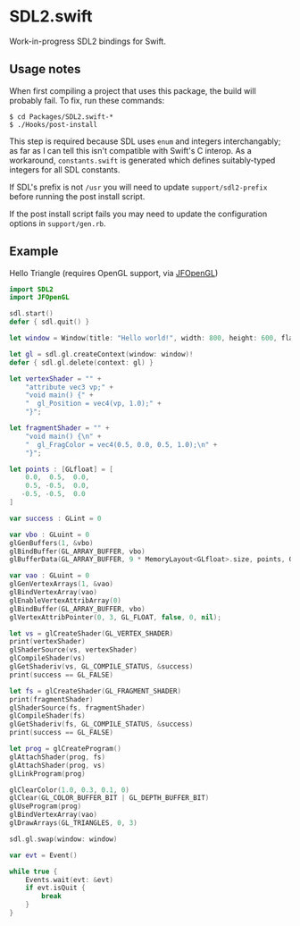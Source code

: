 # SDL2.swift

Work-in-progress SDL2 bindings for Swift.

## Usage notes

When first compiling a project that uses this package, the build will probably fail. To fix, run these commands:

    $ cd Packages/SDL2.swift-*
    $ ./Hooks/post-install

This step is required because SDL uses `enum` and integers interchangably; as far as I can tell this isn't compatible with Swift's C interop. As a workaround, `constants.swift` is generated which defines suitably-typed integers for all SDL constants.

If SDL's prefix is not `/usr` you will need to update `support/sdl2-prefix` before running the post install script.

If the post install script fails you may need to update the configuration options in `support/gen.rb`.

## Example

Hello Triangle (requires OpenGL support, via [JFOpenGL](https://github.com/jaz303/JFOpenGL.swift))

```swift
import SDL2
import JFOpenGL

sdl.start()
defer { sdl.quit() }

let window = Window(title: "Hello world!", width: 800, height: 600, flags: WindowFlags.OPENGL)

let gl = sdl.gl.createContext(window: window)!
defer { sdl.gl.delete(context: gl) }

let vertexShader = "" +
	"attribute vec3 vp;" +
	"void main() {" +
	"  gl_Position = vec4(vp, 1.0);" +
	"}";

let fragmentShader = "" +
	"void main() {\n" +
	"  gl_FragColor = vec4(0.5, 0.0, 0.5, 1.0);\n" +
	"}";

let points : [GLfloat] = [
	0.0,  0.5,  0.0,
   	0.5, -0.5,  0.0,
   -0.5, -0.5,  0.0
]

var success : GLint = 0

var vbo : GLuint = 0
glGenBuffers(1, &vbo)
glBindBuffer(GL_ARRAY_BUFFER, vbo)
glBufferData(GL_ARRAY_BUFFER, 9 * MemoryLayout<GLfloat>.size, points, GL_STATIC_DRAW);

var vao : GLuint = 0
glGenVertexArrays(1, &vao)
glBindVertexArray(vao)
glEnableVertexAttribArray(0)
glBindBuffer(GL_ARRAY_BUFFER, vbo)
glVertexAttribPointer(0, 3, GL_FLOAT, false, 0, nil);

let vs = glCreateShader(GL_VERTEX_SHADER)
print(vertexShader)
glShaderSource(vs, vertexShader)
glCompileShader(vs)
glGetShaderiv(vs, GL_COMPILE_STATUS, &success)
print(success == GL_FALSE)

let fs = glCreateShader(GL_FRAGMENT_SHADER)
print(fragmentShader)
glShaderSource(fs, fragmentShader)
glCompileShader(fs)
glGetShaderiv(fs, GL_COMPILE_STATUS, &success)
print(success == GL_FALSE)

let prog = glCreateProgram()
glAttachShader(prog, fs)
glAttachShader(prog, vs)
glLinkProgram(prog)

glClearColor(1.0, 0.3, 0.1, 0)
glClear(GL_COLOR_BUFFER_BIT | GL_DEPTH_BUFFER_BIT)
glUseProgram(prog)
glBindVertexArray(vao)
glDrawArrays(GL_TRIANGLES, 0, 3)

sdl.gl.swap(window: window)

var evt = Event()

while true {
	Events.wait(evt: &evt)
	if evt.isQuit {
		break
	}
}
```